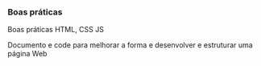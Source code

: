 ### Boas práticas 

Boas práticas HTML, CSS JS

Documento e code para melhorar a forma e desenvolver e estruturar uma página Web